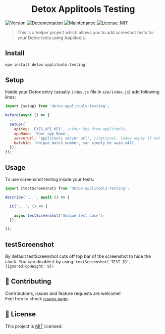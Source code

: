 <h1 align="center">Detox Applitools Testing</h1>
<p>
  <img alt="Version" src="https://img.shields.io/badge/version-1.0.6-blue.svg?cacheSeconds=2592000" />
  <a href="https://github.com/wix/detox-applitools-testing#readme">
    <img alt="Documentation" src="https://img.shields.io/badge/documentation-yes-brightgreen.svg" target="_blank" />
  </a>
  <a href="https://github.com/wix/detox-applitools-testing/graphs/commit-activity">
    <img alt="Maintenance" src="https://img.shields.io/badge/Maintained%3F-yes-green.svg" target="_blank" />
  </a>
  <a href="https://github.com/wix/detox-applitools-testing/blob/master/LICENSE">
    <img alt="License: MIT" src="https://img.shields.io/badge/License-MIT-yellow.svg" target="_blank" />
  </a>
</p>

> This is a helper project which allows you to add screeshot tests for your Detox tests using Applitools.

## Install

```sh
npm install detox-applitools-testing
```
## Setup

Inside your Detox entry (usually `index.js` file in `e2e/index.js`) add following lines:

```javascript
import {setup} from 'detox-applitools-testing';

before(async () => {
  ...
  setup({
    apiKey: 'EYES_API_KEY', //Your key from applitools,
    appName: 'Your app Name',
    serverUrl: 'applitools server url', //Optional, leave empty if not using custom server
    batchId: 'Unique batch number, can simply be uuid.v4()',
  });
});

```

## Usage

To use screenshot testing inside your tests:

```javascript
import {testScreenshot} from 'detox-applitools-testing';

describe('...', await () => {

  it('...', () => {
    ...
    async testScreenshot('Unique test case');
  });

});
```

## testScreenshot
By default testScreenshot cuts off top bar of the screenshot to hide the clock. You can disable it by using: `testScreenshot('TEST_ID', {ignoredTopHeight: 0})`

## 🤝 Contributing
Contributions, issues and feature requests are welcome!<br />Feel free to check [issues page](https://github.com/wix/detox-applitools-testing/issues).

## 📝 License

This project is [MIT](https://github.com/wix/detox-applitools-testing/blob/master/LICENSE) licensed.
